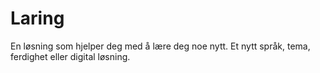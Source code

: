 # Laring
En løsning som hjelper deg med å lære deg noe nytt. Et nytt språk, tema, ferdighet eller digital løsning.
